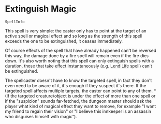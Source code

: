 # Extinguish Magic

`SpellInfo`

This spell is very simple: the caster only has to point at the target of an active spell or magical effect and so long as the strength of this spell exceeds the one to be extinguished, it ceases immediately.

Of course effects of the spell that have already happened can't be reversed this way, the damage done by a fire spell will remain even if the fire dies down. It's also worth noting that this spell can only extinguish spells with a duration, those that take effect instantaneously (e.g. [Lend Life](spell:lend_life) spell) can't be extinguished.

The spellcaster doesn't have to know the targeted spell, in fact they don't even need to be aware of it, it's enough if they suspect it's there. If the targeted spell affects multiple targets, the caster can point to any of them. *(If the targeted creature/object is under the effect of more than one spell or if the "suspicion" sounds far-fetched, the dungeon master should ask the player what kind of magical effect they want to remove, for example "I want my friend to regain their vision" or "I believe this innkeeper is an assassin who disguises himself with magic").
